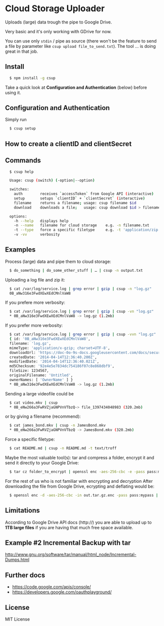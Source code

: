 # Cloud Storage Uploader

Uploads (large) data trough the pipe to Google Drive.

Very basic and it's only working with GDrive for now.

You can use only `stdin` / pipe as source (there won't be the feature to send a file by parameter like `csup upload file_to_send.txt`). The tool … is doing great in that job. 

## Install

```sh
  $ npm install -g csup
```

Take a quick look at **Configuration and Authentication** (below) before using it.

## Configuration and Authentication

Simply run

```sh
  $ csup setup
```

## How to create a clientID and clientSecret

## Commands

```sh
  $ csup help

  Usage: csup (switch) (-option|--option)

  switches:
    auth        receives `accessToken` from Google API (interactive)
    setup       setups `clientID` + `clientSecret` (interactive)
    filename    returns a filename; usage: csup filename $id
    download    downloads a file;   usage: csup download $id > filename.txt

  options:
    -h --help   displays help
    -n --name   filename for cloud storage    e.g. -n filename.txt
    -t --type   force a specific filetype     e.g. -t 'application/zip'
    -v -vv      verbosity
```

## Examples

Process (large) data and pipe them to cloud storage:

```sh
  $ do_something | do_some_other_stuff | … | csup -n output.txt
```

Uploading a log file and zip it:

```sh
  $ cat /var/log/service.log | grep error | gzip | csup -n "log.gz"
  0B_aNw316e3FwdXEwXEdCMnlVaW8
```

If you prefere more verbosity:

```sh
  $ cat /var/log/service.log | grep error | gzip | csup -vn "log.gz"
  * 0B_aNw316e3FwdXEwXEdCMnlVaW8 -> log.gz (1.2mb)
```

If you prefer more verbosity:

```sh
  $ cat /var/log/service.log | grep error | gzip | csup -vvn "log.gz"
  { id: '0B_aNw316e3FwdXEwXEdCMnlVaW8',
  filename: 'log.gz',
  mimeType: 'application/x-gzip; charset=UTF-8',
  downloadUrl: 'https://doc-0o-9s-docs.googleusercontent.com/docs/securesc/…?h=…&e=download&gd=true',
  createdDate: '2014-04-14T12:36:40.200Z',
  modifiedDate: '2014-04-14T12:36:40.021Z',
  md5Checksum: '92e4e5e7834dc754186f07c8e868dbf9',
  fileSize: 1234567,
  originalFilename: 'Untitled',
  ownerNames: [ 'OwnerName' ] }
  * 0B_aNw316e3FwdXEwXEdCMnlVaW8 -> log.gz (1.2mb)
```

Sending a large videofile could be

```sh
  $ cat video.mkv | csup
  * 0B_eNw266a3FwRVZjaGNPVnVTbzQ-> file_1397434048983 (320.2mb)
```

or by giving a filename (recommend):

```sh
  $ cat james_bond.mkv | csup -n JamesBond.mkv
  * 0B_eNw266a3FwRVZjaGNPVnVTbzQ -> JamesBond.mkv (320.2mb)
```

Force a specific filetype:

```sh
  $ cat README.md | csup -n README.md -t text/troff
```

Maybe the most valuable tool(s): tar and compress a folder, encrypt it and send it directly to your Google Drive: 

```sh
  $ tar cz folder_to_encrypt | openssl enc -aes-256-cbc -e -pass pass:mypass | csup -n backup_$(date +"%Y-%m-%d_%H:%M:%S_%Z").tar.gz.enc
```

For the rest of us who is not familiar with encrypting and decryption After downloading the file from Google Drive, ecrypting and deflating would be:

```sh
  $ openssl enc -d -aes-256-cbc -in out.tar.gz.enc -pass pass:mypass | out.tar.gz | tar xz
```

## Limitations

According to Google Drive API docs (http://) you are able to upload up to **1TB large files** if you are having that much free space available.

## Example #2 Incremental Backup with tar
http://www.gnu.org/software/tar/manual/html_node/Incremental-Dumps.html

## Further docs

  * https://code.google.com/apis/console/
  * https://developers.google.com/oauthplayground/

## License

MIT License 
